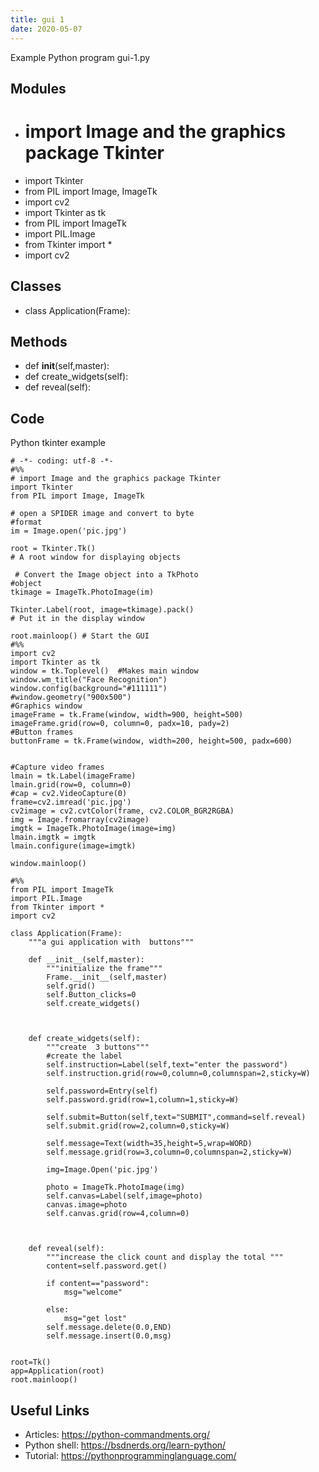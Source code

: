 ```yaml
---
title: gui 1
date: 2020-05-07
---
```

Example Python program gui-1.py

## Modules

* # import Image and the graphics package Tkinter
* import Tkinter 
* from PIL import Image, ImageTk
* import cv2
* import Tkinter as tk
* from PIL import ImageTk
* import PIL.Image
* from Tkinter import *
* import cv2

## Classes

* class Application(Frame):

## Methods

* def __init__(self,master):
* def create_widgets(self):
* def reveal(self):

## Code

Python tkinter example

    # -*- coding: utf-8 -*-
    #%%
    # import Image and the graphics package Tkinter
    import Tkinter 
    from PIL import Image, ImageTk
    
    # open a SPIDER image and convert to byte
    #format
    im = Image.open('pic.jpg')
    
    root = Tkinter.Tk()  
    # A root window for displaying objects
    
     # Convert the Image object into a TkPhoto 
    #object
    tkimage = ImageTk.PhotoImage(im)
    
    Tkinter.Label(root, image=tkimage).pack()
    # Put it in the display window
    
    root.mainloop() # Start the GUI
    #%%
    import cv2
    import Tkinter as tk
    window = tk.Toplevel()  #Makes main window
    window.wm_title("Face Recognition")
    window.config(background="#111111")
    #window.geometry("900x500")
    #Graphics window
    imageFrame = tk.Frame(window, width=900, height=500)
    imageFrame.grid(row=0, column=0, padx=10, pady=2)
    #Button frames
    buttonFrame = tk.Frame(window, width=200, height=500, padx=600)
    
    
    #Capture video frames
    lmain = tk.Label(imageFrame)
    lmain.grid(row=0, column=0)
    #cap = cv2.VideoCapture(0)
    frame=cv2.imread('pic.jpg')
    cv2image = cv2.cvtColor(frame, cv2.COLOR_BGR2RGBA)
    img = Image.fromarray(cv2image)
    imgtk = ImageTk.PhotoImage(image=img)
    lmain.imgtk = imgtk
    lmain.configure(image=imgtk)
    
    window.mainloop()
    
    #%%
    from PIL import ImageTk
    import PIL.Image
    from Tkinter import *
    import cv2
    
    class Application(Frame):
        """a gui application with  buttons"""
        
        def __init__(self,master):
            """initialize the frame"""
            Frame.__init__(self,master)
            self.grid()
            self.Button_clicks=0
            self.create_widgets()
            
                
       
        def create_widgets(self):
            """create  3 buttons"""
            #create the label
            self.instruction=Label(self,text="enter the password")
            self.instruction.grid(row=0,column=0,columnspan=2,sticky=W)
            
            self.password=Entry(self)
            self.password.grid(row=1,column=1,sticky=W)
            
            self.submit=Button(self,text="SUBMIT",command=self.reveal)
            self.submit.grid(row=2,column=0,sticky=W)
            
            self.message=Text(width=35,height=5,wrap=WORD)
            self.message.grid(row=3,column=0,columnspan=2,sticky=W)
            
            img=Image.Open('pic.jpg')
    
            photo = ImageTk.PhotoImage(img)
            self.canvas=Label(self,image=photo)
            canvas.image=photo
            self.canvas.grid(row=4,column=0)
            
            
    
        def reveal(self):
            """increase the click count and display the total """
            content=self.password.get()
            
            if content=="password":
                msg="welcome"
                
            else:
                msg="get lost"
            self.message.delete(0.0,END)    
            self.message.insert(0.0,msg)
    
    
    root=Tk()
    app=Application(root)
    root.mainloop()

## Useful Links

- Articles: https://python-commandments.org/
- Python shell: https://bsdnerds.org/learn-python/
- Tutorial: https://pythonprogramminglanguage.com/
